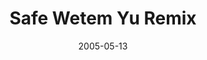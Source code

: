 ---
layout: cassette
title: "Safe Wetem Yu Remix"
date: 2005-05-13
publish: 2015-05-13
category: Single
tags: [hoobz, sheila_wills]
artist: "Hoobz"
description: "Safe Wetem Yu Remix<br>ft. Sheila Wills"
artwork: "hoobz-safe-wetem-yu-remix"
download: "urrDn"
song: "'hoobz_-_safe_wetem_yu_remix_64Kbps'"
side-a: "'hoobz_-_safe_wetem_yu_remix'"
side-b: "'hoobz_-_safe_wetem_yu_remix'"
icon: '<i class="demo-icon icon-cassette"></i>'
---
